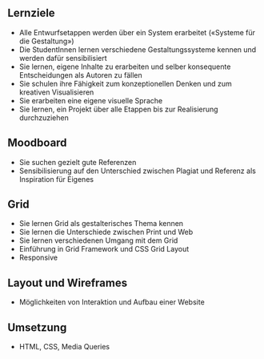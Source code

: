 ## Lernziele
* Alle Entwurfsetappen werden über ein System erarbeitet («Systeme für die Gestaltung»)
* Die StudentInnen lernen verschiedene Gestaltungssysteme kennen und werden dafür sensibilisiert
* Sie lernen, eigene Inhalte zu erarbeiten und selber konsequente Entscheidungen als Autoren zu fällen
* Sie schulen ihre Fähigkeit zum konzeptionellen Denken und zum kreativen Visualisieren
* Sie erarbeiten eine eigene visuelle Sprache
* Sie lernen, ein Projekt über alle Etappen bis zur Realisierung durchzuziehen
## Moodboard
* Sie suchen gezielt gute Referenzen
* Sensibilisierung auf den Unterschied zwischen Plagiat und Referenz als Inspiration für Eigenes
## Grid
* Sie lernen Grid als gestalterisches Thema kennen
* Sie lernen die Unterschiede zwischen Print und Web
* Sie lernen verschiedenen Umgang mit dem Grid
* Einführung in Grid Framework und CSS Grid Layout
* Responsive 
## Layout und Wireframes
* Möglichkeiten von Interaktion und Aufbau einer Website 
## Umsetzung
* HTML, CSS, Media Queries
